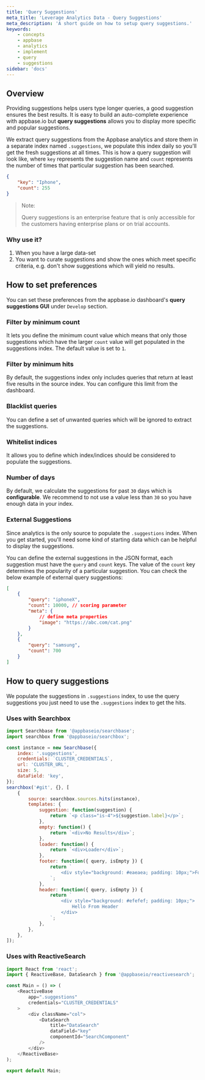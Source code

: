 ```yaml
---
title: 'Query Suggestions'
meta_title: 'Leverage Analytics Data - Query Suggestions'
meta_description: 'A short guide on how to setup query suggestions.'
keywords:
    - concepts
    - appbase
    - analytics
    - implement
    - query
    - suggestions
sidebar: 'docs'
---
```


## Overview

Providing suggestions helps users type longer queries, a good suggestion ensures the best results. It is easy to build an auto-complete experience with appbase.io but <strong>query suggestions</strong> allows you to display more specific and popular suggestions.

We extract query suggestions from the Appbase analytics and store them in a separate index named `.suggestions`, we populate this index daily so you'll get the fresh suggestions at all times. This is how a query suggestion will look like, where `key` represents the suggestion name and `count` represents the number of times that particular suggestion has been searched.

```json
{
	"key": "Iphone",
	"count": 255
}
```

> Note:
>
> Query suggestions is an enterprise feature that is only accessible for the customers having enterprise plans or on trial accounts. 

### Why use it?

1. When you have a large data-set
2. You want to curate suggestions and show the ones which meet specific criteria, e.g. don't show suggestions which will yield no results.

## How to set preferences

You can set these preferences from the appbase.io dashboard's <strong>query suggestions GUI</strong> under `Develop` section.

### Filter by minimum count

It lets you define the minimum count value which means that only those suggestions which have the larger `count` value will get populated in the suggestions index. The default value is set to `1`.

### Filter by minimum hits

By default, the suggestions index only includes queries that return at least five results in the source index. You can configure this limit from the dashboard.

### Blacklist queries

You can define a set of unwanted queries which will be ignored to extract the suggestions.

### Whitelist indices

It allows you to define which index/indices should be considered to populate the suggestions.

### Number of days

By default, we calculate the suggestions for past `30` days which is <strong>configurable</strong>. We recommend to not use a value less than `30` so you have enough data in your index.

### External Suggestions
Since analytics is the only source to populate the `.suggestions` index. When you get started, you'll need some kind of starting data which can be helpful to display the suggestions.

You can define the external suggestions in the JSON format, each suggestion must have the `query` and `count` keys. The value of the `count` key determines the popularity of a particular suggestion.
You can check the below example of external query suggestions:

```json
[
	{
		"query": "iphoneX",
		"count": 10000, // scoring parameter
		"meta": {
			// define meta properties
			"image": "https://abc.com/cat.png"
		}
	},
	{
		"query": "samsung",
		"count": 700
	}
]
```

## How to query suggestions

We populate the suggestions in `.suggestions` index, to use the query suggestions you just need to use the `.suggestions` index to get the hits.

### Uses with Searchbox

```js
import Searchbase from '@appbaseio/searchbase';
import searchbox from '@appbaseio/searchbox';

const instance = new Searchbase({
	index: '.suggestions',
	credentials: `CLUSTER_CREDENTIALS`,
	url: 'CLUSTER_URL',
	size: 5,
	dataField: 'key',
});
searchbox('#git', {}, [
	{
		source: searchbox.sources.hits(instance),
		templates: {
			suggestion: function(suggestion) {
				return `<p class="is-4">${suggestion.label}</p>`;
			},
			empty: function() {
				return `<div>No Results</div>`;
			},
			loader: function() {
				return `<div>Loader</div>`;
			},
			footer: function({ query, isEmpty }) {
				return `
                    <div style="background: #eaeaea; padding: 10px;">Footer</div>
                `;
			},
			header: function({ query, isEmpty }) {
				return `
                    <div style="background: #efefef; padding: 10px;">
                        Hello From Header
                    </div>
                `;
			},
		},
	},
]);
```

### Uses with ReactiveSearch

```js
import React from 'react';
import { ReactiveBase, DataSearch } from '@appbaseio/reactivesearch';

const Main = () => (
    <ReactiveBase
        app=".suggestions"
        credentials="CLUSTER_CREDENTIALS"
    >
        <div className="col">
            <DataSearch
                title="DataSearch"
                dataField="key"
                componentId="SearchComponent"
            />
        </div>
    </ReactiveBase>
);

export default Main;
```
